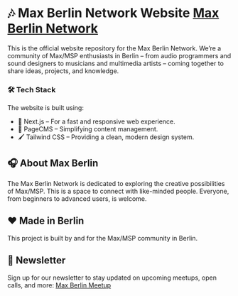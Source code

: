 # 🎶 Max Berlin Network Website [Max Berlin Network](https://www.maxberlin.network)
This is the official website repository for the Max Berlin Network. 
We’re a community of Max/MSP enthusiasts in Berlin – from audio programmers and sound designers to musicians and multimedia artists – coming together to share ideas, projects, and knowledge.

### 🛠️ Tech Stack
The website is built using:

- 🚀 Next.js – For a fast and responsive web experience.
- 📄 PageCMS – Simplifying content management.
- 🖌️ Tailwind CSS – Providing a clean, modern design system.

## 🎧 About Max Berlin
The Max Berlin Network is dedicated to exploring the creative possibilities of Max/MSP. This is a space to connect with like-minded people. Everyone, from beginners to advanced users, is welcome.

## ❤️ Made in Berlin
This project is built by and for the Max/MSP community in Berlin. 

## 💌 Newsletter
Sign up for our newsletter to stay updated on upcoming meetups, open calls, and more: [Max Berlin Meetup](https://www.maxberlin.meetup)
